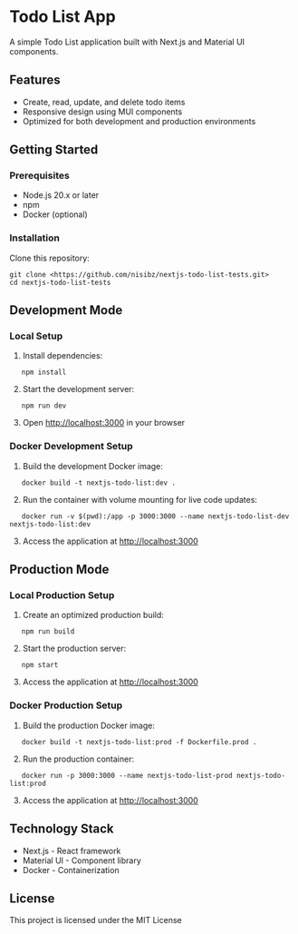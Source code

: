 # Todo List App

A simple Todo List application built with Next.js and Material UI components.

## Features

- Create, read, update, and delete todo items
- Responsive design using MUI components
- Optimized for both development and production environments

## Getting Started

### Prerequisites

- Node.js 20.x or later
- npm
- Docker (optional)

### Installation

Clone this repository:

```
git clone <https://github.com/nisibz/nextjs-todo-list-tests.git>
cd nextjs-todo-list-tests
```

## Development Mode

### Local Setup

1. Install dependencies:

```
   npm install
```

2. Start the development server:

```
   npm run dev
```

3. Open [http://localhost:3000](http://localhost:3000) in your browser

### Docker Development Setup

1. Build the development Docker image:

```
   docker build -t nextjs-todo-list:dev .
```

2. Run the container with volume mounting for live code updates:

```
   docker run -v $(pwd):/app -p 3000:3000 --name nextjs-todo-list-dev nextjs-todo-list:dev
```

3. Access the application at [http://localhost:3000](http://localhost:3000)

## Production Mode

### Local Production Setup

1. Create an optimized production build:

```
   npm run build
```

2. Start the production server:

```
   npm start
```

3. Access the application at [http://localhost:3000](http://localhost:3000)

### Docker Production Setup

1. Build the production Docker image:

```
   docker build -t nextjs-todo-list:prod -f Dockerfile.prod .
```

2. Run the production container:

```
   docker run -p 3000:3000 --name nextjs-todo-list-prod nextjs-todo-list:prod
```

3. Access the application at [http://localhost:3000](http://localhost:3000)

## Technology Stack

- Next.js - React framework
- Material UI - Component library
- Docker - Containerization

## License

This project is licensed under the MIT License
